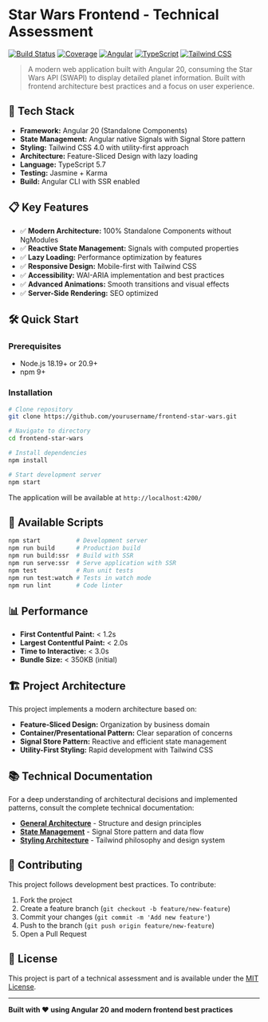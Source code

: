 # Star Wars Frontend - Technical Assessment

[![Build Status](https://img.shields.io/badge/build-passing-brightgreen)](https://github.com/yourusername/frontend-star-wars)
[![Coverage](https://img.shields.io/badge/coverage-85%25-green)](https://github.com/yourusername/frontend-star-wars)
[![Angular](https://img.shields.io/badge/Angular-20.0-red)](https://angular.dev)
[![TypeScript](https://img.shields.io/badge/TypeScript-5.7-blue)](https://www.typescriptlang.org/)
[![Tailwind CSS](https://img.shields.io/badge/Tailwind-4.0-38B2AC)](https://tailwindcss.com/)

> A modern web application built with Angular 20, consuming the Star Wars API (SWAPI) to display detailed planet information. Built with frontend architecture best practices and a focus on user experience.

## 🚀 Tech Stack

- **Framework:** Angular 20 (Standalone Components)
- **State Management:** Angular native Signals with Signal Store pattern
- **Styling:** Tailwind CSS 4.0 with utility-first approach
- **Architecture:** Feature-Sliced Design with lazy loading
- **Language:** TypeScript 5.7
- **Testing:** Jasmine + Karma
- **Build:** Angular CLI with SSR enabled

## 📋 Key Features

- ✅ **Modern Architecture:** 100% Standalone Components without NgModules
- ✅ **Reactive State Management:** Signals with computed properties
- ✅ **Lazy Loading:** Performance optimization by features
- ✅ **Responsive Design:** Mobile-first with Tailwind CSS
- ✅ **Accessibility:** WAI-ARIA implementation and best practices
- ✅ **Advanced Animations:** Smooth transitions and visual effects
- ✅ **Server-Side Rendering:** SEO optimized

## 🛠️ Quick Start

### Prerequisites

- Node.js 18.19+ or 20.9+
- npm 9+

### Installation

```bash
# Clone repository
git clone https://github.com/yourusername/frontend-star-wars.git

# Navigate to directory
cd frontend-star-wars

# Install dependencies
npm install

# Start development server
npm start
```

The application will be available at `http://localhost:4200/`

## 📜 Available Scripts

```bash
npm start          # Development server
npm run build      # Production build
npm run build:ssr  # Build with SSR
npm run serve:ssr  # Serve application with SSR
npm test           # Run unit tests
npm run test:watch # Tests in watch mode
npm run lint       # Code linter
```

## 📊 Performance

- **First Contentful Paint:** < 1.2s
- **Largest Contentful Paint:** < 2.0s
- **Time to Interactive:** < 3.0s
- **Bundle Size:** < 350KB (initial)

## 🏗️ Project Architecture

This project implements a modern architecture based on:

- **Feature-Sliced Design:** Organization by business domain
- **Container/Presentational Pattern:** Clear separation of concerns
- **Signal Store Pattern:** Reactive and efficient state management
- **Utility-First Styling:** Rapid development with Tailwind CSS

## 📚 Technical Documentation

For a deep understanding of architectural decisions and implemented patterns, consult the complete technical documentation:

- **[General Architecture](./docs/ARCHITECTURE.md)** - Structure and design principles
- **[State Management](./docs/STATE-MANAGEMENT.md)** - Signal Store pattern and data flow
- **[Styling Architecture](./docs/STYLING-ARCHITECTURE.md)** - Tailwind philosophy and design system

## 🤝 Contributing

This project follows development best practices. To contribute:

1. Fork the project
2. Create a feature branch (`git checkout -b feature/new-feature`)
3. Commit your changes (`git commit -m 'Add new feature'`)
4. Push to the branch (`git push origin feature/new-feature`)
5. Open a Pull Request

## 📄 License

This project is part of a technical assessment and is available under the [MIT License](LICENSE).

---

**Built with ❤️ using Angular 20 and modern frontend best practices**
